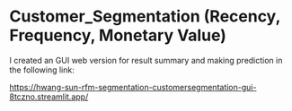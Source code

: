# Customer_Segmentation (Recency, Frequency, Monetary Value)
I created an GUI web version for result summary and making prediction in the following link:

https://hwang-sun-rfm-segmentation-customersegmentation-gui-8tczno.streamlit.app/

